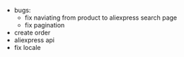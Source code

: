 - bugs:
  - fix naviating from product to aliexpress search page
  - fix pagination
- create order
- aliexpress api
- fix locale
